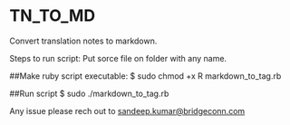 # TN_TO_MD
Convert translation notes to markdown. 

Steps to run script: 
Put sorce file on folder with any name.

##Make ruby script executable:
$ sudo chmod +x R markdown_to_tag.rb

##Run script
 $ sudo ./markdown_to_tag.rb

Any issue please rech out to [sandeep.kumar@bridgeconn.com](sandeep.kumar@bridgeconn.com)
